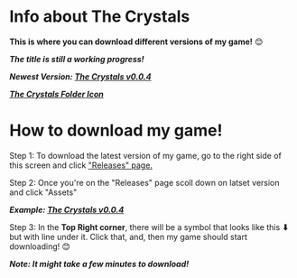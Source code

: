 # Info about The Crystals
<b>This is where you can download different versions of my game!</b> 😊

<b><i>The title is still a working progress!</i></b>

<b><i>Newest Version: [The Crystals v0.0.4](https://github.com/CleverFox64/Versions-of-The-Crystals/releases/tag/v0.0.4)</i></b>

<b><i>[The Crystals Folder Icon](https://drive.google.com/file/d/1ZYtgfdIXTB_7FZ8G_NjnH2hYJOtJvkDI/view?usp=sharing)</i></b>

# How to download my game!

Step 1: To download the latest version of my game, go to the right side of this screen and click ["Releases" page.](https://github.com/CleverFox64/Versions-of-The-Crystals/releases)

Step 2: Once you're on the "Releases" page scoll down on latset version and click "Assets"


<b><i>Example: [The Crystals v0.0.4](https://github.com/CleverFox64/Versions-of-The-Crystals/releases/tag/v0.0.4)</i></b>

Step 3: In the <b>Top Right corner</b>, there will be a symbol that looks like this <b>⬇</b> but with line under it. Click that, and, then my game should start downloading! 😊

<b><i>Note: It might take a few minutes to download!</i></b>
